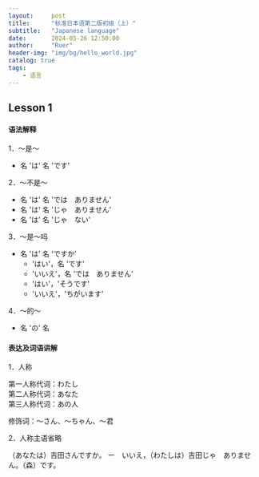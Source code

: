 ```yaml
---
layout:     post
title:      "标准日本语第二版初级（上）"
subtitle:   "Japanese language"
date:       2024-05-26 12:50:00
author:     "Ruer"
header-img: "img/bg/hello_world.jpg"
catalog: true
tags:
    - 语言
---
```


## Lesson 1

#### 语法解释

1．～是～

* 名 'は' 名 'です'  

2．～不是～

* 名 'は' 名 'では　ありません'  
* 名 'は' 名 'じゃ　ありません'  
* 名 'は' 名 'じゃ　ない'  

3．～是～吗

* 名 'は' 名 'ですか'  
    * 'はい'，名 'です'
    * 'いいえ'，名 'では　ありません'
    * 'はい'，'そうです'
    * 'いいえ'，'ちがいます'

4．～的～

* 名 'の' 名  

#### 表达及词语讲解

1．人称

第一人称代词：わたし  
第二人称代词：あなた  
第三人称代词：あの人  

修饰词：～さん、～ちゃん、～君

2．人称主语省略

（あなたは）吉田さんですか。
ー　いいえ，（わたしは）吉田じゃ　ありません。（森）です。
